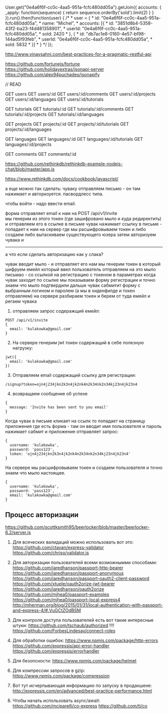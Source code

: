 User.get("0e4a6f6f-cc0c-4aa5-951a-fcfc480dd05a").getJoin({
    accounts: {
        _apply: function(sequence) {
            return sequence.orderBy('sold').limit(2)
        }
    }
}).run().then(function(user) {
    /*
     * user = {
     *     id: "0e4a6f6f-cc0c-4aa5-951a-fcfc480dd05a",
     *     name: "Michel",
     *     accounts: [{
     *         id: "3851d8b4-5358-43f2-ba23-f4d481358901",
     *         userId: "0e4a6f6f-cc0c-4aa5-951a-fcfc480dd05a",
     *         sold: 2420
     *     }, {
     *         id: "db7ac1e8-0160-4e57-bf98-144ad5f93feb",
     *         userId: "0e4a6f6f-cc0c-4aa5-951a-fcfc480dd05a",
     *         sold: 5832
     *     }]
     * }
     */
});


http://www.vinaysahni.com/best-practices-for-a-pragmatic-restful-api

https://github.com/fortunejs/fortune
https://github.com/holidayextras/jsonapi-server
https://github.com/alex94puchades/jsonapify


// READ

GET users
GET users/:id
GET users/:id/comments
GET users/:id/projects
GET users/:id/languages
GET users/:id/tutorials

GET tutorials
GET tutorials/:id
GET tutorials/:id/comments
GET tutorials/:id/projects
GET tutorials/:id/languages

GET projects
GET projects/:id
GET projects/:id/tutorials
GET projects/:id/languages

GET languages
GET languages/:id
GET languages/:id/tutorials
GET languages/:id/projects

GET comments
GET comments/:id



https://github.com/rethinkdb/rethinkdb-example-nodejs-chat/blob/master/app.js

https://www.rethinkdb.com/docs/cookbook/javascript/

а еще можно так сделать:
чуваку отправляем письмо - он там нажимает и авторизуется.
пасвордлесс типа.

чтобы войти - надо ввести email. 

форма отправляет email к нам на POST /api/v1/invite     
мы генерим из этого токен (где зашифровано мыло и куда редиректить) 
и отправляем его в ссылке в письме
чувак нажимает ссылку в письме - попадает к нам на сервер
где мы расшифровываем токен и либо создаем либо вытаскиваем существующего юзера 
затем авторизуем чувака и 


-----
а что если сделать авторизацию как у слака?

чувак вводит мыло - и отправляет его нам
мы генерим токен в который шифруем емейл который ввел пользователь
отправляем на это мыло письмао - со ссылкой на регистрацию с токеном в параметрах
когда чувак заходит по ссылке
мы показываем форму регистрации и точно знаем что мыло подтвердили
дальше чувак сабмитит форму с выбранным логином и паролем (а мы в хиденфилде и токен отправляем)
на сервере разбираем токен и берем от туда емейл и регаем чувака

1. отправляем запрос содеражщий емейл:

```
POST /api/v1/invite     
{
  email: 'kulakowka@gmail.com'
}
```

2. На сервере генерим jwt токен содержащий в себе полезную нагрузку:

```
jwt({
  email: 'kulakowka@gmail.com'
})
```

3. Отправляем email содержащий ссылку для регистрации:

```
/signup?token=ojn4j234jkn2k3n4jk2nk4n2k34nk2n34kj23n4jk23n4
```

4. возвращаем сообщение об успехе

```
{
  message: 'Invite has been sent to you email'
}
```

Когда чувак в письме кликает на ссылк то попадает на 
страницу приложения где есть форма - там он вводит имя пользователя и пароль
нажимает сабмит и приложение отправляет запрос:

```
{
  username: 'kulakowka',
  password: 'pass123',
  token: 'ojn4j234jkn2k3n4jk2nk4n2k34nk2n34kj23n4jk23n4'
}
```

На сервере мы расшифровываем токен и создаем пользователя и точно знаем что мыло настоящее.

```
{
  username: 'kulakowka',
  password: 'pass123',
  email: 'kulakowka@gmail.com'
}
```

## Процесс авторизации
https://github.com/scottksmith95/beerlocker/blob/master/beerlocker-6.2/server.js

1. Для всяческих валидаций можно использовать вот это:
https://github.com/ctavan/express-validator
https://github.com/chriso/validator.js

2. Для авторизации пользователей всеми возможнымми способами:
https://github.com/jaredhanson/passport-http-bearer
https://github.com/jaredhanson/passport-anonymous
https://github.com/jaredhanson/passport-oauth2-client-password
https://github.com/xtuple/oauth2orize-jwt-bearer
https://github.com/jaredhanson/oauth2orize
https://github.com/mjhea0/passport-examples
https://github.com/mjhea0/passport-local-express4
http://mherman.org/blog/2015/01/31/local-authentication-with-passport-and-express-4/#.VuGCtZOdBSM

3. Для контроля доступа пользователей есть вот такие интересные штуки:
https://github.com/tschaub/authorized   !!!!
https://github.com/ForbesLindesay/connect-roles

4. Для обработки ошибок:
https://www.npmjs.com/package/http-errors
https://github.com/expressjs/api-error-handler
https://github.com/expressjs/errorhandler

5. Для безопсности:
https://www.npmjs.com/package/helmet

6. Для компрессии запросов в gzip:
https://www.npmjs.com/package/compression

7. Вот тут исчерпывающая информацию по запуску в продакшене:
http://expressjs.com/en/advanced/best-practice-performance.html

8. Чтобы начать использовать async/await:
https://github.com/mciparelli/co-express
https://github.com/tj/co
